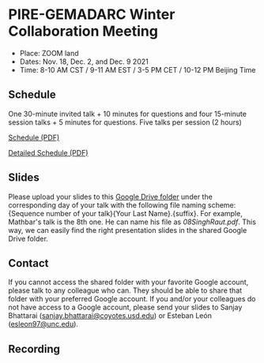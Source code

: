 # PIRE-GEMADARC Winter Collaboration Meeting

- Place: ZOOM land
- Dates: Nov. 18, Dec. 2, and Dec. 9 2021
- Time: 8-10 AM CST / 9-11 AM EST / 3-5 PM CET / 10-12 PM Beijing Time

## Schedule

One 30-minute invited talk + 10 minutes for questions and four 15-minute session talks + 5 minutes for questions.
Five talks per session (2 hours)

[Schedule (PDF)](https://drive.google.com/file/d/1t9drxGoudu-PJlBRGOzhF-GT_B4-8PVL/view?usp=sharing)

[Detailed Schedule (PDF)](https://drive.google.com/file/d/1s4HMQ9lXT8W02d8yOzJnD9_7hLV7l5WR/view?usp=sharing)

## Slides

Please upload your slides to this [Google Drive folder](https://drive.google.com/drive/folders/1I2yQfuuc4_6dPu5WBeAM2q7LfOPbDOks?usp=sharing) under the corresponding day of your talk with the following file naming scheme: {Sequence number of your talk}{Your Last Name}.{suffix}. For example, Mathbar's talk is the 8th one. He can name his file as *08SinghRaut.pdf*. This way, we can easily find the right presentation slides in the shared Google Drive folder.

## Contact

If you cannot access the shared folder with your favorite Google account, please talk to any colleague who can. They should be able to share that folder with your preferred Google account. If you and/or your colleagues do not have access to a Google account, please send your slides to Sanjay Bhattarai (sanjay.bhattarai@coyotes.usd.edu) or Esteban León (esleon97@unc.edu). 

## Recording
